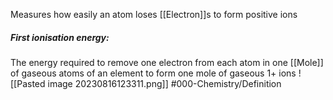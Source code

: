 Measures how easily an atom loses [[Electron]]s to form positive ions

##### First ionisation energy:
The energy required to remove one electron from each atom in one [[Mole]] of gaseous atoms of an element to form one mole of gaseous 1+ ions
![[Pasted image 20230816123311.png]]
#000-Chemistry/Definition
